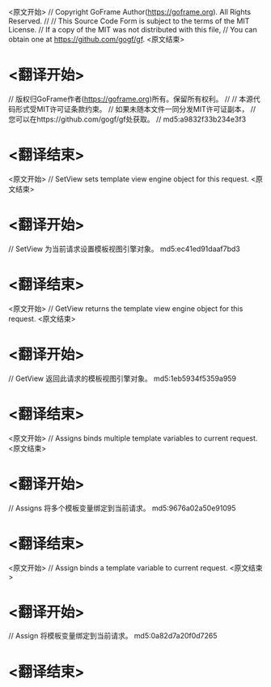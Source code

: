 
<原文开始>
// Copyright GoFrame Author(https://goframe.org). All Rights Reserved.
//
// This Source Code Form is subject to the terms of the MIT License.
// If a copy of the MIT was not distributed with this file,
// You can obtain one at https://github.com/gogf/gf.
<原文结束>

# <翻译开始>
// 版权归GoFrame作者(https://goframe.org)所有。保留所有权利。
//
// 本源代码形式受MIT许可证条款约束。
// 如果未随本文件一同分发MIT许可证副本，
// 您可以在https://github.com/gogf/gf处获取。
// md5:a9832f33b234e3f3
# <翻译结束>


<原文开始>
// SetView sets template view engine object for this request.
<原文结束>

# <翻译开始>
// SetView 为当前请求设置模板视图引擎对象。 md5:ec41ed91daaf7bd3
# <翻译结束>


<原文开始>
// GetView returns the template view engine object for this request.
<原文结束>

# <翻译开始>
// GetView 返回此请求的模板视图引擎对象。 md5:1eb5934f5359a959
# <翻译结束>


<原文开始>
// Assigns binds multiple template variables to current request.
<原文结束>

# <翻译开始>
// Assigns 将多个模板变量绑定到当前请求。 md5:9676a02a50e91095
# <翻译结束>


<原文开始>
// Assign binds a template variable to current request.
<原文结束>

# <翻译开始>
// Assign 将模板变量绑定到当前请求。 md5:0a82d7a20f0d7265
# <翻译结束>

